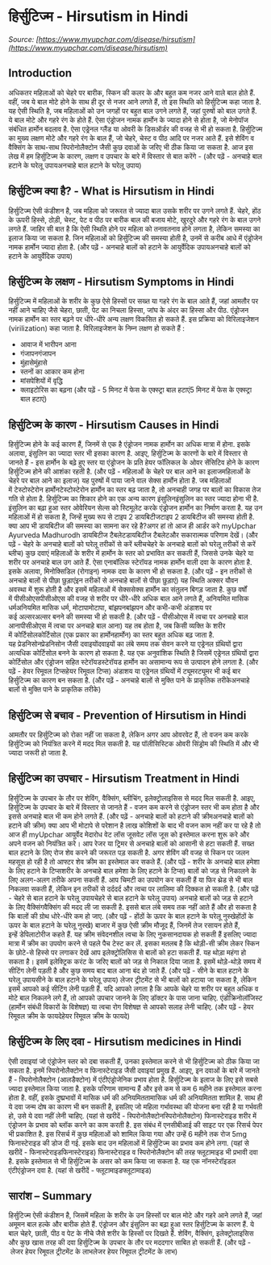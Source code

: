 # हिर्सुटिज्म - Hirsutism in Hindi
_Source: [https://www.myupchar.com/disease/hirsutism](https://www.myupchar.com/disease/hirsutism)_

## Introduction
अधिकतर महिलाओं को चेहरे पर बारीक, स्किन की कलर के और बहुत कम नजर आने वाले बाल होते हैं. वहीं, जब ये बाल मोटे होने के साथ ही दूर से नजर आने लगते हैं, तो इस स्थिति को हिर्सुटिज्म कहा जाता है. यह ऐसी स्थिति है, जब महिलाओं को उन जगहों पर बहुत बाल उगने लगते हैं, जहां पुरुषों को बाल उगते हैं. ये बाल मोटे और गहरे रंग के होते हैं.
ऐसा एंड्रोजन नामक हार्मोन के ज्यादा होने से होता है, जो मेनोपॉज संबंधित हार्मोन बदलाव है. ऐसा एड्रेनल ग्लैंड या ओवरी के डिसऑर्डर की वजह से भी हो सकता है. हिर्सुटिज्म का मुख्य लक्षण मोटे और गहरे रंग के बाल हैं, जो चेहरे, चेस्ट व पीठ आदि पर नजर आते हैं. इसे शेविंग व वैक्सिंग के साथ-साथ स्पिरोनोलैक्टोन जैसी कुछ दवाओं के जरिए भी ठीक किया जा सकता है.
आज इस लेख में हम हिर्सुटिज्म के कारण, लक्षण व उपचार के बारे में विस्तार से बात करेंगे -
(और पढ़ें - अनचाहे बाल हटाने के घरेलू उपायअनचाहे बाल हटाने के घरेलू उपाय)

## हिर्सुटिज्म क्या है? - What is Hirsutism in Hindi
हिर्सुटिज्म ऐसी कंडीशन है, जब महिला को जरूरत से ज्यादा बाल उसके शरीर पर उगने लगते हैं. चेहरे, होंठ के ऊपरी हिस्से, ठोड़ी, चेस्ट, पेट व पीठ पर बारीक बाल की बजाय मोटे, खुरदुरे और गहरे रंग के बाल उगने लगते हैं. जाहिर सी बात है कि ऐसी स्थिति होने पर महिला को तनावतनाव होने लगता है, लेकिन समस्या का इलाज किया जा सकता है. जिन महिलाओं को हिर्सुटिज्म की समस्या होती है, उनमें से करीब आधे में एंड्रोजेन नामक हार्मोन ज्यादा होता है.
(और पढ़ें - अनचाहे बालों को हटाने के आयुर्वेदिक उपायअनचाहे बालों को हटाने के आयुर्वेदिक उपाय)

## हिर्सुटिज्म के लक्षण - Hirsutism Symptoms in Hindi
हिर्सुटिज्म में महिलाओं के शरीर के कुछ ऐसे हिस्सों पर सख्त या गहरे रंग के बाल आते हैं, जहां आमतौर पर नहीं आने चाहिए जैसे चेहरा, छाती, पेट का निचला हिस्सा, जांघ के अंदर का हिस्सा और पीठ.
एंड्रोजन नामक हार्मोन का स्तर बढ़ने पर धीरे-धीरे अन्य लक्षण विकसित हो सकते हैं. इस प्रक्रिया को विरिलाइजेशन (virilization) कहा जाता है. विरिलाइजेशन के निम्न लक्षण हो सकते हैं :
- आवाज में भारीपन आना
- गंजापनगंजापन
- मुंहासेमुंहासे
- स्तनों का आकार कम होना
- मांसपेशियों में वृद्धि
- क्लाइटोरिस का बढ़ना
(और पढ़ें - 5 मिनट में फेस के एक्स्ट्रा बाल हटाएं5 मिनट में फेस के एक्स्ट्रा बाल हटाएं)

## हिर्सुटिज्म के कारण - Hirsutism Causes in Hindi
हिर्सुटिज्म होने के कई कारण हैं, जिनमें से एक है एंड्रोजन नामक हार्मोन का अधिक मात्रा में होना. इसके अलावा, इंसुलिन का ज्यादा स्तर भी इसका कारण है. आइए, हिर्सुटिज्म के कारणों के बारे में विस्तार से जानते हैं -
इस हार्मोन के बढ़े हुए स्तर या एंड्रोजन के प्रति हेयर फॉलिकल के ओवर सेंसिटिव होने के कारण हिर्सुटिज्म होने की आशंका रहती है.
(और पढ़ें - महिलाओं के चेहरे पर बाल आने का इलाजमहिलाओं के चेहरे पर बाल आने का इलाज)
यह पुरुषों में पाया जाने वाल सेक्स हार्मोन होता है. जब महिलाओं में टेस्टोस्टेरोन हार्मोनटेस्टोस्टेरोन हार्मोन का स्तर बढ़ जाता है, तो अनचाही जगह पर बालों का विकास तेज गति से होता है.
हिर्सुटिज्म का शिकार होने का एक अन्य कारण इंसुलिनइंसुलिन का स्तर ज्यादा होना भी है. इंसुलिन का बढ़ा हुआ स्तर ओवेरियन सेल्स को स्टिमूलेट करके एंड्रोजन हार्मोन का निर्माण करता है. यह उन महिलाओं में हो सकता है, जिन्हें मुख्य रूप से टाइप 2 डायबिटीजटाइप 2 डायबिटीज की समस्या होती है.
क्या आप भी डायबिटीज की समस्या का सामना कर रहे है?अगर हां तो आज ही आर्डर करे myUpchar Ayurveda Madhurodh डायबिटीज टैबलेटडायबिटीज टैबलेटऔर सकारात्मक परिणाम देखें।
(और पढ़ें - चेहरे के अनचाहे बालों को घरेलू तरीकों से करें ब्लीचचेहरे के अनचाहे बालों को घरेलू तरीकों से करें ब्लीच)
कुछ दवाएं महिलाओं के शरीर में हार्मोन के स्तर को प्रभावित कर सकती हैं, जिससे उनके चेहरे या शरीर पर अनचाहे बाल उग आते हैं. ऐसा एनाबॉलिक स्टेरॉयड नामक हार्मोन वाली दवा के कारण होता है. इसके अलावा, मिनोक्सिडिल (रोगाइन) नामक दवा के कारण भी हो सकता है.
(और पढ़ें - इन तरीकों से अनचाहे बालों से पीछा छुड़ाएंइन तरीकों से अनचाहे बालों से पीछा छुड़ाएं)
यह स्थिति अक्सर यौवन अवस्था में शुरू होती है और इसमें महिलाओं में सेक्ससेक्स हार्मोन का संतुलन बिगड़ जाता है. कुछ वर्षों में पीसीओएसपीसीओएस की वजह से शरीर पर धीरे-धीरे अधिक बाल आने लगते हैं, अनियमित मासिक धर्मअनियमित मासिक धर्म, मोटापामोटापा, बांझपनबांझपन और कभी-कभी अंडाशय पर कई अल्सरअल्सर बनने की समस्या भी हो सकती है.
(और पढ़ें - पीसीओएस में त्वचा पर अनचाहे बाल आनापीसीओएस में त्वचा पर अनचाहे बाल आना)
यह तब होता है, जब किसी व्यक्ति के शरीर में कोर्टिसोलकोर्टिसोल (एक प्रकार का हार्मोनहार्मोन) का स्तर बहुत अधिक बढ़ जाता है. यह प्रेडनिसोनप्रेडनिसोन जैसी दवाइयोंदवाइयों का लंबे समय तक सेवन करने या एड्रेनल ग्रंथियों द्वारा अत्यधिक कोर्टिसोल बनने के कारण हो सकता है.
यह एक अनुवांशिक स्थिति है जिसमें एड्रेनल ग्रंथियों द्वारा कोर्टिसोल और एंड्रोजन सहित स्टेरॉयडस्टेरॉयड हार्मोन का असामान्य रूप से उत्पादन होने लगता है.
(और पढ़ें - हेयर रिमूवल टिप्सहेयर रिमूवल टिप्स)
अंडाशय या एड्रेनल ग्रंथियों में ट्यूमरट्यूमर भी कई बार हिर्सुटिज्म का कारण बन सकता है.
(और पढ़ें - अनचाहे बालों से मुक्ति पाने के प्राकृतिक तरीकेअनचाहे बालों से मुक्ति पाने के प्राकृतिक तरीके)

## हिर्सुटिज्म से बचाव - Prevention of Hirsutism in Hindi
आमतौर पर हिर्सुटिज्म को रोका नहीं जा सकता है, लेकिन अगर आप ओवरवेट हैं, तो वजन कम करके हिर्सुटिज्म को नियंत्रित करने में मदद मिल सकती है. यह पॉलीसिस्टिक ओवरी सिंड्रोम की स्थिति में और भी ज्यादा जरूरी हो जाता है.

## हिर्सुटिज्म का उपचार - Hirsutism Treatment in Hindi
हिर्सुटिज्म के उपचार के तौर पर शेविंग, वैक्सिंग, ब्लीचिंग, इलेक्ट्रोलाइसिस से मदद मिल सकती है. आइए, हिर्सुटिज्म के उपचार के बारे में विस्तार से जानते हैं -
वजन कम करने से एंड्रोजन स्तर भी कम होता है और इससे अनचाहे बाल भी कम होने लगते हैं.
(और पढ़ें - अनचाहे बालों को हटाने की क्रीमअनचाहे बालों को हटाने की क्रीम)
क्या आप भी मोटापे से परेशान है लाख कोशिशों के बाद भी वजन काम नहीं कर पा रहे है तो आज ही myUpchar आयुर्वेद मेदारोध वेट लॉस जूसवेट लॉस जूस को इस्तेमाल करना शुरू करे और अपने वजन को नियंत्रित करे।
आप रेजर या ट्रिमर से अनचाहे बालों को आसानी से हटा सकती हैं. सख्त बाल हटाने के लिए रोज शेव करने की जरूरत पड़ सकती है. अगर शेविंग की वजह से स्किन पर जलन महसूस हो रही है तो आफ्टर शेव क्रीम का इस्तेमाल कर सकते हैं.
(और पढ़ें - शरीर के अनचाहे बाल हमेशा के लिए हटाने के टिप्सशरीर के अनचाहे बाल हमेशा के लिए हटाने के टिप्स)
बालों को जड़ से निकालने के लिए अलग-अलग तरीके अपना सकती हैं. आप चिमटी का उपयोग कर सकती हैं या फिर थ्रेड से भी बाल निकलवा सकती हैं, लेकिन इन तरीकों से दर्ददर्द और त्वचा पर लालिमा की दिक्कत हो सकती है.
(और पढ़ें - चेहरे से बाल हटाने के घरेलू उपायचेहरे से बाल हटाने के घरेलू उपाय)
अनचाहे बालों को जड़ से हटाने के लिए वैक्सिंगवैक्सिंग की मदद ली जा सकती है. इससे बाल लंबे समय तक नहीं आते हैं और हो सकता है कि बालों की ग्रोथ धोरे-धीरे कम हो जाए.
(और पढ़ें - होंठों के ऊपर के बाल हटाने के घरेलू नुस्खेहोंठों के ऊपर के बाल हटाने के घरेलू नुस्खे)
बाजार में कुछ ऐसी क्रीम मौजूद हैं, जिनमें तेज रसायन होते हैं, इन्हें डेपिलाटोरीज कहते हैं. यह क्रीम संवेदनशील त्वचा के लिए नुकसानदायक हो सकती हैं इसलिए ज्यादा मात्रा में क्रीम का उपयोग करने से पहले पैच टेस्ट कर लें. इसका मतलब है कि थोड़ी-सी क्रीम लेकर स्किन के छोटे-से हिस्से पर लगाकर देखें
आप इलेक्ट्रोलिसिस से बालों को हटा सकती हैं. यह थोड़ा महंगा हो सकता है। इसमें इलेक्ट्रिक करंट के जरिए बालों को जड़ से निकाल दिया जाता है. इसमें थोड़े-थोड़े समय में सीटिंग लेनी पड़ती है और कुछ समय बाद बाल आना बंद हो जाते हैं.
(और पढ़ें - सीने के बाल हटाने के घरेलू उपायसीने के बाल हटाने के घरेलू उपाय)
लेजर ट्रीटमेंट से भी बालों को हटाया जा सकता है, लेकिन इसमें आपको कई सीटिंग लेनी पड़ती हैं. यदि आपको लगता है कि आपके चेहरे या शरीर पर बहुत अधिक व मोटे बाल निकलने लगे हैं, तो आपको उपचार जानने के लिए डॉक्टर के पास जाना चाहिए. एंडोक्रिनोलॉजिस्ट (हार्मोन संबंधी विकारों के विशेषज्ञ) या त्वचा रोग विशेषज्ञ से आपको सलाह लेनी चाहिए.
(और पढ़ें - हेयर रिमूवल क्रीम के फायदेहेयर रिमूवल क्रीम के फायदे)

## हिर्सुटिज्म के लिए दवा - Hirsutism medicines in Hindi
ऐसी दवाइयां जो एंड्रोजेन स्तर को दबा सकती हैं, उनका इस्तेमाल करने से भी हिर्सुटिज्म को ठीक किया जा सकता है. इनमें स्पिरोनोलैक्टोन व फिनास्टेराइड जैसी दवाइयां प्रमुख हैं. आइए, इन दवाओं के बारे में जानते हैं -
स्पिरोनोलैक्टोन (आलडैक्टोन) में एंटीएंड्रोजेनिक प्रभाव होता है. हिर्सुटिज्म के इलाज के लिए इसे सबसे ज्यादा इस्तेमाल किया जाता है. इसके परिणाम सामान्य हैं और इसे कम से कम 6 महीने तक इस्तेमाल करना होता है. वहीं, इसके दुष्प्रभावों में मासिक धर्म की अनियमिततामासिक धर्म की अनियमितता शामिल है. साथ ही ये दवा जन्म दोष का कारण भी बन सकती है, इसलिए जो महिला गर्भावस्था की योजना बना रही है या गर्भवती हो, उसे ये दवा नहीं लेनी चाहिए.
(यहां से खरीदें - स्पिरोनोलैक्टोनस्पिरोनोलैक्टोन)
फिनास्टेराइड शरीर में एंड्रोजन के प्रभाव को ब्लॉक करने का काम करती है. इस संबंध में एनसीबीआई की साइट पर एक रिसर्च पेपर भी प्रकाशित है. इस रिसर्च में कुछ महिलाओं को शामिल किया गया और उन्हें 6 महीने तक रोज 5mg फिनास्टेराइड की डोज दी गई. इसके बाद उन महिलाओं में हिर्सुटिज्म का प्रभाव कम होने लगा.
(यहां से खरीदें - फिनास्टेराइडफिनास्टेराइड)
फिनास्टेराइड व स्पिरोनोलैक्टोन की तरह फ्लूटामाइड भी प्रभावी दवा है. इसके इस्तेमाल से भी हिर्सुटिज्म के असर को कम किया जा सकता है. यह एक नॉनस्टेरॉइडल एंटीएंड्रोजन दवा है.
(यहां से खरीदें - फ्लूटामाइडफ्लूटामाइड)

## सारांश – Summary
हिर्सुटिज्म ऐसी कंडीशन है, जिसमें महिला के शरीर के उन हिस्सों पर बाल मोटे और गहरे आने लगते हैं, जहां अमूमन बाल हल्के और बारीक होते हैं. एंड्रोजन और इंसुलिन का बढ़ा हुआ स्तर हिर्सुटिज्म के कारण हैं. ये बाल चेहरे, छाती, पीठ व पेट के नीचे जैसे शरीर के हिस्सों पर दिखते हैं. शेविंग, वैक्सिंग, इलेक्ट्रोलाइसिस और कुछ खास तरह की दवा हिर्सुटिज्म के उपचार के तौर पर मददगार साबित हो सकती हैं.
(और पढ़ें - लेजर हेयर रिमूवल ट्रीटमेंट के लाभलेजर हेयर रिमूवल ट्रीटमेंट के लाभ)

